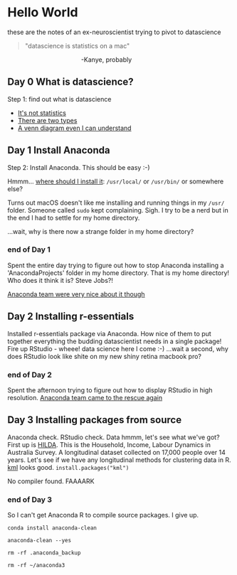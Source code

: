 # Hello World

these are the notes of an ex-neuroscientist trying to pivot to datascience

> "datascience is statistics on a mac"

 &nbsp;&nbsp;&nbsp;&nbsp;&nbsp;&nbsp;&nbsp;&nbsp;&nbsp;&nbsp;&nbsp;&nbsp;&nbsp;&nbsp;&nbsp;&nbsp;&nbsp;&nbsp;&nbsp;&nbsp;&nbsp;&nbsp;&nbsp;&nbsp;&nbsp;&nbsp;&nbsp;&nbsp;&nbsp;&nbsp;&nbsp;&nbsp;&nbsp;&nbsp;&nbsp;&nbsp;&nbsp;&nbsp;&nbsp;&nbsp;&nbsp;&nbsp;-Kanye, probably

## Day 0 What is datascience?
Step 1: find out what is datascience

- [It's not statistics](http://bulletin.imstat.org/2014/09/data-science-how-is-it-different-to-statistics)
- [There are two types](https://www.quora.com/What-is-data-science/answer/Michael-Hochster)
- [A venn diagram even I can understand](http://drewconway.com/zia/2013/3/26/the-data-science-venn-diagram)

## Day 1 Install Anaconda
Step 2: Install Anaconda. This should be easy :-) 

Hmmm... [where should I install it](http://hivelogic.com/articles/using_usr_local/): ```/usr/local/``` or ```/usr/bin/``` or somewhere else? 

Turns out macOS doesn't like me installing and running things in my ```/usr/``` folder. Someone called ```sudo``` kept complaining. Sigh. I try to be a nerd but in the end I had to settle for my home directory.

...wait, why is there now a strange folder in my home directory?

### end of Day 1
Spent the entire day trying to figure out how to stop Anaconda installing a 'AnacondaProjects' folder in my home directory. That is my home directory! Who does it think it is? Steve Jobs?!

[Anaconda team were very nice about it though](https://groups.google.com/a/continuum.io/forum/#!msg/anaconda/75Ps_8vNyWM/-Joh5VnxAAAJ)

## Day 2 Installing r-essentials
Installed r-essentials package via Anaconda. How nice of them to put together everything the budding datascientist needs in a single package! Fire up RStudio - wheee! data science here I come :-) ...wait a second, why does RStudio look like shite on my new shiny retina macbook pro?

### end of Day 2
Spent the afternoon trying to figure out how to display RStudio in high resolution. [Anaconda team came to the rescue again](https://github.com/ContinuumIO/anaconda-issues/issues/7089#issuecomment-341713687)

## Day 3 Installing packages from source
Anaconda check. RStudio check. Data hmmm, let's see what we've got? First up is [HILDA](http://melbourneinstitute.unimelb.edu.au/hilda). This is the Household, Income, Labour Dynamics in Australia Survey. A longitudinal dataset collected on 17,000 people over 14 years. Let's see if we have any longitudinal methods for clustering data in R. [kml](https://www.rdocumentation.org/packages/kml/versions/2.4.1/topics/kml-package) looks good. `install.packages("kml")`

No compiler found. FAAAARK

### end of Day 3
So I can't get Anaconda R to compile source packages. I give up.

`conda install anaconda-clean`

`anaconda-clean --yes`

`rm -rf .anaconda_backup`

`rm -rf ~/anaconda3`
